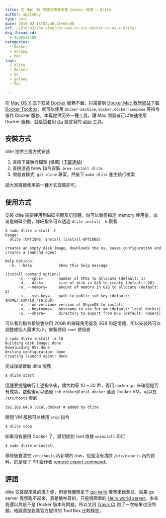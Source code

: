 ```yaml
---
title: 在 MAC OS 快速又簡單安裝 Docker 環境 – dlite
author: appleboy
type: post
date: 2016-02-15T08:40:35+00:00
url: /2016/02/the-simplest-way-to-use-docker-on-os-x-dlite/
dsq_thread_id:
  - 4580528409
categories:
  - Docker
  - Golang
  - Mac
tags:
  - dlite
  - Docker
  - Go
  - golang
  - Mac

---
```

在 [Mac OS X][1] 底下安裝 [Docker][2] 服務不難，只需要到 [Docker Mac 教學網站][3]下載 [Docker Toolbox][4]，就可以使用 `docker-machine`, `docker`, `docker-compose` 等指令操作 Docker 服務。本篇提供另外一種工具，讓 Mac 開發者可以快速使用 Docker 服務，就是這套用 [Go][5] 語言寫的 [dlite][6] 工具。

## 安裝方式

dlite 提供三種方式安裝

  1. 直接下載執行檔案 (推薦) ([下載連結][7])
  2. 直接透過 brew 指令安裝: `brew install dlite`
  3. 開發者模式: `git clone` 專案，然後下 `make dlite` 產生執行檔案

請大家直接使用第一種方式安裝即可。

## 使用方式

安裝 dlite 需要使用到磁碟空間及記憶體，你可以動態指定 memory 使用量，或者是磁碟空間，詳細指令可以透過 `dlite install -h` 觀看

<pre><code class="language-bash">$ sudo dlite install -h
Usage:
  dlite [OPTIONS] install [install-OPTIONS]

creates an empty disk image, downloads the os, saves configuration and creates a launchd agent

Help Options:
  -h, --help            Show this help message

[install command options]
      -c, --cpus=       number of CPUs to allocate (default: 1)
      -d, --disk=       size of disk in GiB to create (default: 20)
      -m, --memory=     amount of memory in GiB to allocate (default: 2)
      -s, --ssh-key=    path to public ssh key (default: $HOME/.ssh/id_rsa.pub)
      -v, --os-version= version of DhyveOS to install
      -n, --hostname=   hostname to use for vm (default: local.docker)
      -S, --share=      directory to export from NFS (default: /Users)</code></pre>

可以看到指令預設會佔用 20GB 的磁碟使用量及 2GB 的記憶體，所以安裝時可以調整成個人需求大小，安裝請用 `root` 使用者

<pre><code class="language-bash">$ sudo dlite install -d 10
Building disk image: done
Downloading OS: done
Writing configuration: done
Creating launchd agent: done</code></pre>

完成後請啟動 dlite 服務

<pre><code class="language-bash">$ dlite start</code></pre>

這邊要提醒執行上述指令後，請大約等 10 ~ 20 秒，再用 `docker ps` 來確認是否有成功，啟動後可以透過 `ssh docker@local.docker` 連到 Docker VM。可以在 `/etc/hosts` 看到

<pre><code class="language-bash">192.168.64.8 local.docker # added by dlite</code></pre>

關閉 VM 服務可以使用 `stop` 指令

<pre><code class="language-bash">$ dlite stop</code></pre>

如果沒有要用 Docker 了，請切換到 root 直接 `uninstall` 即可

<pre><code class="language-bash">$ sudo dlite uninstall</code></pre>

移除後會清空 `/etc/hosts` 內新增的 row，但是沒有清除 `/etc/exports` 內的資料，於是發了 PR 給作者 [remove export command][8]。

## 評語

dlite 安裝起來真的很方便，但是我實際拿了 [go-hello][9] 專案來跑測試，結果 go server 竟然跑不起來，真是蠻神奇的，只是個簡單的 [Hello world server][10]。本來我還以為是不是 Docker 版本有問題，所以又用 [Travis CI][11] 跑了一次結果也沒問題。結論還是要裝官方提供的 Tool Box 比較穩定。

 [1]: http://www.apple.com/tw/osx/
 [2]: https://www.docker.com/
 [3]: https://docs.docker.com/engine/installation/mac/
 [4]: https://www.docker.com/toolbox
 [5]: https://golang.org/
 [6]: https://github.com/nlf/dlite
 [7]: https://github.com/nlf/dlite/releases
 [8]: https://github.com/nlf/dlite/pull/100
 [9]: https://github.com/appleboy/go-hello
 [10]: https://github.com/appleboy/go-hello/blob/master/hello-world.go
 [11]: https://travis-ci.org/
